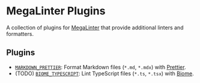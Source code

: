 # MegaLinter Plugins

A collection of plugins for [MegaLinter](https://megalinter.io) that provide additional linters and formatters.

## Plugins

- [`MARKDOWN_PRETTIER`](./mega-linter-plugin-markdown-prettier/): Format Markdown files (`*.md`, `*.mdx`) with [Prettier](https://prettier.io).
- (TODO) [`BIOME_TYPESCRIPT`](./mega-linter-plugin-biome-typescript/): Lint TypeScript files (`*.ts`, `*.tsx`) with [Biome](https://biomejs.dev).
